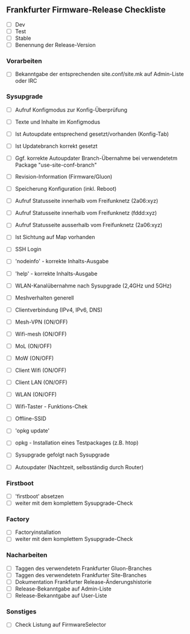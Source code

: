 ## Frankfurter Firmware-Release Checkliste
- [ ] Dev
- [ ] Test
- [ ] Stable
- [ ] Benennung der Release-Version

### Vorarbeiten
- [ ] Bekanntgabe der entsprechenden site.conf/site.mk auf Admin-Liste oder IRC

### Sysupgrade 
- [ ] Aufruf Konfigmodus zur Konfig-Überprüfung
- [ ] Texte und Inhalte im Konfigmodus
- [ ] Ist Autoupdate entsprechend gesetzt/vorhanden (Konfig-Tab)
- [ ] Ist Updatebranch korrekt gesetzt 
- [ ] Ggf. korrekte Autoupdater Branch-Übernahme bei verwendetetm Package "use-site-conf-branch"
- [ ] Revision-Information (Firmware/Gluon)
- [ ] Speicherung Konfiguration (inkl. Reboot)
- [ ] Aufruf Statusseite innerhalb vom Freifunknetz (2a06:xyz)
- [ ] Aufruf Statusseite innerhalb vom Freifunknetz (fddd:xyz)
- [ ] Aufruf Statusseite ausserhalb vom Freifunknetz (2a06:xyz)
- [ ] Ist Sichtung auf Map vorhanden 
- [ ] SSH Login
- [ ] 'nodeinfo' - korrekte Inhalts-Ausgabe
- [ ] 'help' - korrekte Inhalts-Ausgabe
- [ ] WLAN-Kanalübernahme nach Sysupgrade (2,4GHz und 5GHz)
- [ ] Meshverhalten generell
- [ ] Clientverbindung (IPv4, IPv6, DNS)
- [ ] Mesh-VPN (ON/OFF)
- [ ] Wifi-mesh (ON/OFF)
- [ ] MoL (ON/OFF)
- [ ] MoW (ON/OFF)
- [ ] Client Wifi (ON/OFF)
- [ ] Client LAN (ON/OFF)
- [ ] WLAN (ON/OFF)
- [ ] Wifi-Taster - Funktions-Chek
- [ ] Offline-SSID
- [ ] 'opkg update'
- [ ] opkg - Installation eines Testpackages (z.B. htop)
- [ ] Sysupgrade gefolgt nach Sysupgrade
- [ ] Autoupdater (Nachtzeit, selbsständig durch Router)


### Firstboot
- [ ] 'firstboot' absetzen
- [ ] weiter mit dem komplettem Sysupgrade-Check

### Factory
- [ ] Factoryinstallation
- [ ] weiter mit dem komplettem Sysupgrade-Check

### Nacharbeiten
- [ ] Taggen des verwendetetn Frankfurter Gluon-Branches
- [ ] Taggen des verwendetetn Frankfurter Site-Branches
- [ ] Dokumentation Frankfurter Release-Änderungshistorie
- [ ] Release-Bekanntgabe auf Admin-Liste
- [ ] Release-Bekanntgabe auf User-Liste

### Sonstiges
- [ ] Check Listung auf FirmwareSelector
